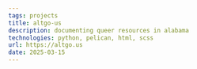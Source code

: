 ```yaml
---
tags: projects
title: altgo-us
description: documenting queer resources in alabama
technologies: python, pelican, html, scss
url: https://altgo.us
date: 2025-03-15
---
```

